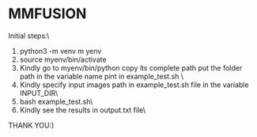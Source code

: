 # MMFUSION 

Initial steps:\
1. python3 -m venv m
yenv
2. source myenv/bin/activate
3. Kindly go to myenv/bin/python copy its complete path put the folder path in the variable name pint in example_test.sh \
4. Kindly specify input images path in example_test.sh file in the variable INPUT_DIR\
5. bash example_test.sh\
6. Kindly see the results in output.txt file\

THANK YOU:)
